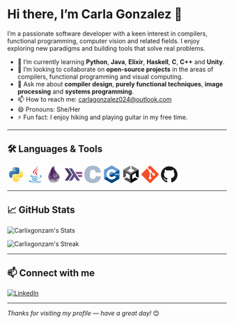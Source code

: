# Hi there, I’m Carla Gonzalez 👋

I’m a passionate software developer with a keen interest in compilers, functional programming, computer vision and related fields. I enjoy exploring new paradigms and building tools that solve real problems.

- 🌱 I’m currently learning **Python**, **Java**, **Elixir**, **Haskell**, **C**, **C++** and **Unity**.
- 👯 I’m looking to collaborate on **open-source projects** in the areas of compilers, functional programming and visual computing.
- 💬 Ask me about **compiler design**, **purely functional techniques**, **image processing** and **systems programming**.
- 📫 How to reach me: [carlagonzalez024@outlook.com](mailto:carlagonzalez024@outlook.com)
- 😄 Pronouns: She/Her
- ⚡ Fun fact: I enjoy hiking and playing guitar in my free time.

---

## 🛠️ Languages & Tools

<p align="left">
  <a href="https://www.python.org/" target="_blank"><img src="https://raw.githubusercontent.com/devicons/devicon/master/icons/python/python-original.svg" alt="Python" width="40" height="40"/></a>
  <a href="https://www.java.com/" target="_blank"><img src="https://raw.githubusercontent.com/devicons/devicon/master/icons/java/java-original.svg" alt="Java" width="40" height="40"/></a>
  <a href="https://elixir-lang.org/" target="_blank"><img src="https://raw.githubusercontent.com/devicons/devicon/master/icons/elixir/elixir-original.svg" alt="Elixir" width="40" height="40"/></a>
  <a href="https://www.haskell.org/" target="_blank"><img src="https://raw.githubusercontent.com/devicons/devicon/master/icons/haskell/haskell-original.svg" alt="Haskell" width="40" height="40"/></a>
  <a href="https://www.iso.org/standard/74528.html" target="_blank"><img src="https://raw.githubusercontent.com/devicons/devicon/master/icons/c/c-original.svg" alt="C" width="40" height="40"/></a>
  <a href="https://isocpp.org/" target="_blank"><img src="https://raw.githubusercontent.com/devicons/devicon/master/icons/cplusplus/cplusplus-original.svg" alt="C++" width="40" height="40"/></a>
  <a href="https://unity.com/" target="_blank"><img src="https://raw.githubusercontent.com/devicons/devicon/master/icons/unity/unity-original.svg" alt="Unity" width="40" height="40"/></a>
  <a href="https://git-scm.com/" target="_blank"><img src="https://raw.githubusercontent.com/devicons/devicon/master/icons/git/git-original.svg" alt="Git" width="40" height="40"/></a>
  <a href="https://github.com/" target="_blank"><img src="https://raw.githubusercontent.com/devicons/devicon/master/icons/github/github-original.svg" alt="GitHub" width="40" height="40"/></a>
</p>

---

## 📈 GitHub Stats

![Carlixgonzam's Stats](https://github-readme-stats.vercel.app/api?username=Carlixgonzam&theme=tokyonight&show_icons=true&hide_border=true&count_private=true)

![Carlixgonzam's Streak](https://github-readme-streak-stats.herokuapp.com/?user=Carlixgonzam&theme=tokyonight&hide_border=true)


---

## 📫 Connect with me

[![LinkedIn](https://img.shields.io/badge/-LinkedIn-0A66C2?style=for-the-badge&logo=linkedin&logoColor=white)](https://www.linkedin.com/in/carla-fernanda-gonz%C3%A1lez-mina-060aa1302/)

---

*Thanks for visiting my profile — have a great day!* 😊
